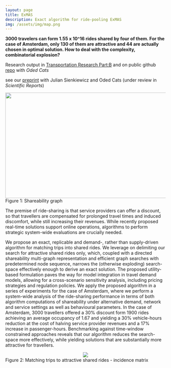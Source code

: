 ```yaml
---
layout: page
title: ExMAS
description: Exact algorithm for ride-pooling ExMAS
img: /assets/img/map.png
---
```


**3000 travelers can form 1.55 x 10^16 rides shared by four of them. For the case of Amsterdam, only 130 of them are attractive and 44 are actually chosen in optimal solution. How to deal with the complexity, combinatorial explosion?**

Research output in [Transportation Research Part:B](https://doi.org/10.1016/j.trb.2018.12.001) and on public github [repo](https://github.com/RafalKucharskiPK/ExMAS/tree/master/ExMAS) with *Oded Cats*

see our [preprint](https://arxiv.org/abs/2011.12770) with Julian Sienkiewicz and Oded Cats (under review in _Scientific Reports_)


<center><img src="{{ site.baseurl }}/assets/img/nw_1.png" height="331" width="554"></center>
<div class="col three caption">
    Figure 1: Shareability graph
</div>

The premise of ride-sharing is that service providers can offer a discount, so that travellers are compensated for prolonged travel times and induced discomfort, while still increasing their revenues. While recently proposed real-time solutions support online operations, algorithms to perform strategic system-wide evaluations are crucially needed. 

We propose an exact, replicable and demand-, rather than supply-driven algorithm for matching trips into shared rides. We leverage on delimiting our search for attractive shared rides only, which, coupled with a directed shareability multi-graph representation and efficient graph searches with predetermined node sequence, narrows the (otherwise exploding) search-space effectively enough to derive an exact solution. The proposed utility-based formulation paves the way for model integration in travel demand models, allowing for a cross-scenario sensitivity analysis, including pricing strategies and regulation policies. We apply the proposed algorithm in a series of experiments for the case of Amsterdam, where we perform a system-wide analysis of the ride-sharing performance in terms of both algorithm computations of shareability under alternative demand, network and service settings as well as behavioural parameters. In the case of Amsterdam, 3000 travellers offered a 30% discount form 1900 rides achieving an average occupancy of 1.67 and yielding a 30% vehicle-hours reduction at the cost of halving service provider revenues and a 17% increase in passenger-hours. Benchmarking against time-window constrained approaches reveals that our algorithm reduces the search-space more effectively, while yielding solutions that are substantially more attractive for travellers.

<center><img src="{{ site.baseurl }}/assets/img/exmas_2.png"></center>
<div class="col three caption">
    Figure 2: Matching trips to attractive shared rides - incidence matrix
</div>
